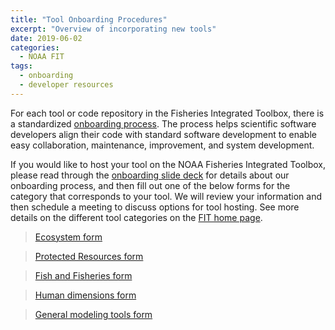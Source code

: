 ```yaml
---
title: "Tool Onboarding Procedures"
excerpt: "Overview of incorporating new tools"
date: 2019-06-02
categories:
  - NOAA FIT
tags:
  - onboarding
  - developer resources
---
```


For each tool or code repository in the Fisheries Integrated Toolbox, there is a standardized [onboarding process](https://noaa-fisheries-integrated-toolbox.github.io/FIT-Onboarding-Presentation/). The process helps scientific software developers align their code with standard software development to enable easy collaboration, maintenance, improvement, and system development.

If you would like to host your tool on the NOAA Fisheries Integrated Toolbox, please read through the [onboarding slide deck](https://noaa-fisheries-integrated-toolbox.github.io/FIT-Onboarding-Presentation/) for details about our onboarding process, and then fill out one of the below forms for the category that corresponds to your tool. We will review your information and then schedule a meeting to discuss options for tool hosting. See more details on the different tool categories on the [FIT home page](https://noaa-fisheries-integrated-toolbox.github.io/).

> [Ecosystem form](https://forms.gle/cDcSj8s1PgUoAq5M7)

> [Protected Resources form](https://forms.gle/KmRZ5drxT7ddWQd96)

> [Fish and Fisheries form](https://forms.gle/MReFSzh9yTT5Q6ZH8)

> [Human dimensions form](https://forms.gle/GkQq9grRbxWf9s398)

> [General modeling tools form](https://forms.gle/5cwfLvBfjHN4JDn6A)

